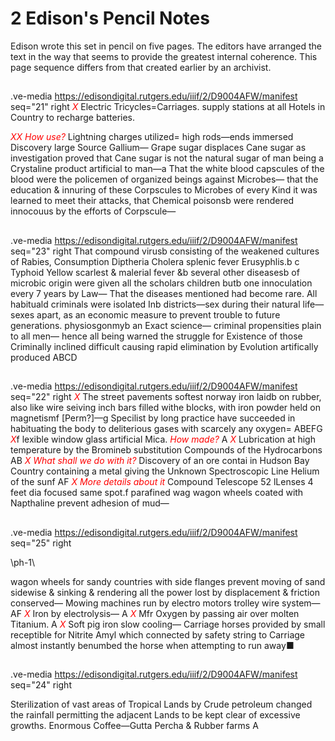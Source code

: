 # 2 Edison's Pencil Notes

Edison wrote this set in pencil on five pages. The editors have arranged the text in the way that seems to provide the greatest internal coherence. This page sequence differs from that created earlier by an archivist.

##
.ve-media https://edisondigital.rutgers.edu/iiif/2/D9004AFW/manifest seq="21" right
<span style="color:red">*X*</span> Electric Tricycles=Carriages. supply stations at all Hotels in Country to recharge batteries.

<span style="color:red">*XX How use?*</span> Lightning charges utilized= high rods—ends immersed
Discovery large Source Gallium—
Grape sugar displaces Cane sugar as investigation proved that Cane sugar is not the natural sugar of man being a Crystaline product artificial to man—a 
That the white blood capscules of the blood were the policemen of organized beings against Microbes— that the education & innuring of these Corpscules to Microbes of every Kind it was learned to meet their attacks, that Chemical poisonsb were rendered innocouus by the efforts of Corpscule—

##
.ve-media https://edisondigital.rutgers.edu/iiif/2/D9004AFW/manifest seq="23" right
That compound virusb consisting of the weakened cultures of Rabies, Consumption Diptheria Cholera splenic fever Erusyphlis.b <Erysipelass>c Typhoid Yellow scarlest & malerial fever &b several other diseasesb of microbic origin were given all the scholars children butb one innoculation every 7 years by Law— That the diseases mentioned had become rare.
All habituald criminals were isolated Inb districts—sex during their natural life— sexes apart, as an economic measure to prevent trouble to future generations. 
physiosgonmyb an Exact science— criminal propensities plain to all men— hence all being warned the struggle for Existence of those Criminally inclined difficult causing rapid elimination by Evolution artifically produced
ABCD
##
.ve-media https://edisondigital.rutgers.edu/iiif/2/D9004AFW/manifest seq="22" right
<span style="color:red">*X*</span> The street pavements softest norway iron laidb on rubber, also like wire seiving inch bars filled withe blocks, with iron powder held on magnetismf 
[Perm?]—g Specilist by long practice have succeeded in habituating the body to deliterious gases with scarcely any oxygen=
ABEFG
<span style="color:red">*X*</span>f lexible window glass artificial Mica. <span style="color:red">*How made?*</span> <OK>
A
<span style="color:red">*X*</span> Lubrication at high temperature by the Bromineb substitution Compounds of the Hydrocarbons
AB
<span style="color:red">*X What shall we do with it?*</span> Discovery of an ore contai in Hudson Bay Country containing a metal giving the Unknown Spectroscopic Line Helium of the sunf
AF
<span style="color:red">*X More details about it*</span> Compound Telescope 52 lLenses 4 feet dia focused same spot.f
parafined wag wagon wheels coated with Napthaline prevent adhesion of mud— 
##
.ve-media https://edisondigital.rutgers.edu/iiif/2/D9004AFW/manifest seq="25" right

\ph-1\
	
wagon wheels for sandy countries with side flanges prevent moving of sand sidewise & sinking & rendering all the power lost by displacement & friction conserved— 
Mowing machines run by electro motors trolley wire system—
AF
<span style="color:red">*X*</span> Iron by electrolysis—
A
<span style="color:red">*X*</span> Mfr Oxygen by passing air over molten Titanium.
A
<span style="color:red">*X*</span> Soft pig iron slow cooling—
Carriage horses provided by small receptible for Nitrite Amyl which connected by safety string to Carriage almost instantly benumbed the horse when attempting to run away■<OK>
##
.ve-media https://edisondigital.rutgers.edu/iiif/2/D9004AFW/manifest seq="24" right

Sterilization of vast areas of Tropical Lands by Crude petroleum changed the rainfall permitting the adjacent Lands to be kept clear of excessive growths. 
Enormous Coffee—Gutta Percha & Rubber farms
A